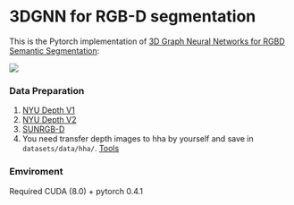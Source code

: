 # 3DGNN for RGB-D segmentation
This is the Pytorch implementation of [3D Graph Neural Networks for RGBD Semantic Segmentation](http://openaccess.thecvf.com/content_ICCV_2017/papers/Qi_3D_Graph_Neural_ICCV_2017_paper.pdf): 

![](https://github.com/xjqicuhk/3DGNN/blob/master/overallpipeline.png)

### Data Preparation
1. [NYU Depth V1](https://cs.nyu.edu/~silberman/datasets/nyu_depth_v1.html)
2. [NYU Depth V2](https://cs.nyu.edu/~silberman/datasets/nyu_depth_v2.html)
3. [SUNRGB-D](http://rgbd.cs.princeton.edu/challenge.html)
4. You need transfer depth images to hha by yourself and save in `datasets/data/hha/`. [Tools](https://github.com/charlesCXK/Depth2HHA)

### Emviroment
Required CUDA (8.0) + pytorch 0.4.1


